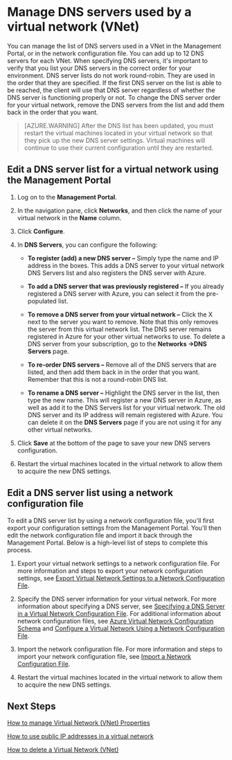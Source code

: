 <properties 
   pageTitle="Manage DNS servers used by a virtual network (VNet)"
   description="Learn how to add and remove DNS servers in a virtual network (vnet)"
   services="virtual-network"
   documentationCenter="na"
   authors="telmosampaio"
   manager="carolz"
   editor="tysonn" />
<tags
	ms.service="virtual-network"
	ms.date="09/04/2015"
	wacn.date=""/>

# Manage DNS servers used by a virtual network (VNet)

You can manage the list of DNS servers used in a VNet in the Management Portal, or in the network configuration file. You can add up to 12 DNS servers for each VNet. When specifying DNS servers, it's important to verify that you list your DNS servers in the correct order for your environment. DNS server lists do not work round-robin. They are used in the order that they are specified. If the first DNS server on the list is able to be reached, the client will use that DNS server regardless of whether the DNS server is functioning properly or not. To change the DNS server order for your virtual network, remove the DNS servers from the list and add them back in the order that you want.

>[AZURE.WARNING] After the DNS list has been updated, you must restart the virtual machines located in your virtual network so that they pick up the new DNS server settings. Virtual machines will continue to use their current configuration until they are restarted.

## Edit a DNS server list for a virtual network using the Management Portal

1. Log on to the **Management Portal**.

1. In the navigation pane, click **Networks**, and then click the name of your virtual network in the **Name** column.

1. Click **Configure**.

1. In **DNS Servers**, you can configure the following:

	- **To register (add) a new DNS server –** Simply type the name and IP address in the boxes. This adds a DNS server to your virtual network DNS Servers list and also registers the DNS server with Azure.

	- **To add a DNS server that was previously registered –** If you already registered a DNS server with Azure, you can select it from the pre-populated list.

	- **To remove a DNS server from your virtual network –** Click the X next to the server you want to remove. Note that this only removes the server from this virtual network list. The DNS server remains registered in Azure for your other virtual networks to use. To delete a DNS server from your subscription, go to the **Networks ->DNS Servers** page.

	- **To re-order DNS servers –** Remove all of the DNS servers that are listed, and then add them back in in the order that you want. Remember that this is not a round-robin DNS list.

	- **To rename a DNS server –** Highlight the DNS server in the list, then type the new name. This will register a new DNS server in Azure, as well as add it to the DNS Servers list for your virtual network. The old DNS server and its IP address will remain registered with Azure. You can delete it on the **DNS Servers** page if you are not using it for any other virtual networks.

1. Click **Save** at the bottom of the page to save your new DNS servers configuration.

1. Restart the virtual machines located in the virtual network to allow them to acquire the new DNS settings.

## Edit a DNS server list using a network configuration file

To edit a DNS server list by using a network configuration file, you'll first export your configuration settings from the Management Portal. You'll then edit the network configuration file and import it back through the Management Portal. Below is a high-level list of steps to complete this process.

1. Export your virtual network settings to a network configuration file. For more information and steps to export your network configuration settings, see [Export Virtual Network Settings to a Network Configuration File](virtual-networks-using-network-configuration-file).

1. Specify the DNS server information for your virtual network. For more information about specifying a DNS server, see [Specifying a DNS Server in a Virtual Network Configuration File](virtual-networks-specifying-a-dns-settings-in-a-virtual-network-configuration-file). For additional information about network configuration files, see [Azure Virtual Network Configuration Schema](https://msdn.microsoft.com/zh-cn/library/azure/jj157100.aspx) and [Configure a Virtual Network Using a Network Configuration File](virtual-networks-using-network-configuration-file).

1. Import the network configuration file. For more information and steps to import your network configuration file, see [Import a Network Configuration File](virtual-networks-using-network-configuration-file).

1. Restart the virtual machines located in the virtual network to allow them to acquire the new DNS settings.

## Next Steps

[How to manage Virtual Network (VNet) Properties](virtual-networks-settings)

[How to use public IP addresses in a virtual network](virtual-networks-public-ip-within-vnet)

[How to delete a Virtual Network (VNet)](virtual-networks-delete-vnet) 
